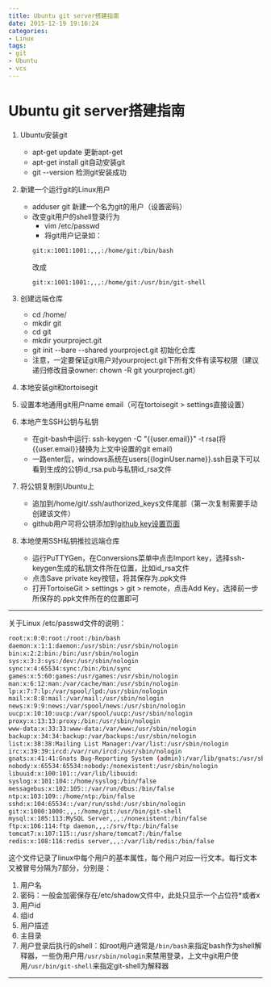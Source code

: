 ```yaml
---
title: Ubuntu git server搭建指南
date: 2015-12-19 19:16:24
categories: 
- Linux
tags:
- git
- Ubuntu
- vcs
---
```


# Ubuntu git server搭建指南

1. Ubuntu安装git
	* apt-get update	更新apt-get
	* apt-get install git自动安装git
	* git --version 检测git安装成功

2. 新建一个运行git的Linux用户
	* adduser git 新建一个名为git的用户（设置密码）
	* 改变git用户的shell登录行为
	    * vim /etc/passwd
	    * 将git用户记录如：
	    ```bash
	    git:x:1001:1001:,,,:/home/git:/bin/bash
	    ```
	    改成
	    ```bash
	    git:x:1001:1001:,,,:/home/git:/usr/bin/git-shell
	    ```

3. 创建远端仓库
	* cd /home/
	* mkdir git
	* cd git
	* mkdir yourproject.git
	* git init --bare --shared yourproject.git 初始化仓库
	* 注意，一定要保证git用户对yourproject.git下所有文件有读写权限（建议递归修改目录owner: chown -R git yourproject.git）

4. 本地安装git和tortoisegit

5. 设置本地通用git用户name email（可在tortoisegit > settings直接设置）

6. 本地产生SSH公钥与私钥

	* 在git-bash中运行: ssh-keygen -C "{{user.email}}" -t rsa(将{{user.email}}替换为上文中设置的git email)
	* 一路enter后，windows系统在users\{{loginUser.name}}\.ssh目录下可以看到生成的公钥id_rsa.pub与私钥id_rsa文件

7. 将公钥复制到Ubuntu上
	* 追加到/home/git/.ssh/authorized_keys文件尾部（第一次复制需要手动创建该文件）
	* github用户可将公钥添加到[github key设置页面](https://github.com/settings/keys)
	
8. 本地使用SSH私钥推拉远端仓库
	* 运行PuTTYGen，在Conversions菜单中点击Import key，选择ssh-keygen生成的私钥文件所在位置，比如id_rsa文件
	* 点击Save private key按钮，将其保存为.ppk文件
	* 打开TortoiseGit > settings > git > remote，点击Add Key，选择前一步所保存的.ppk文件所在的位置即可

---
   
关于Linux /etc/passwd文件的说明：

```bash
root:x:0:0:root:/root:/bin/bash
daemon:x:1:1:daemon:/usr/sbin:/usr/sbin/nologin
bin:x:2:2:bin:/bin:/usr/sbin/nologin
sys:x:3:3:sys:/dev:/usr/sbin/nologin
sync:x:4:65534:sync:/bin:/bin/sync
games:x:5:60:games:/usr/games:/usr/sbin/nologin
man:x:6:12:man:/var/cache/man:/usr/sbin/nologin
lp:x:7:7:lp:/var/spool/lpd:/usr/sbin/nologin
mail:x:8:8:mail:/var/mail:/usr/sbin/nologin
news:x:9:9:news:/var/spool/news:/usr/sbin/nologin
uucp:x:10:10:uucp:/var/spool/uucp:/usr/sbin/nologin
proxy:x:13:13:proxy:/bin:/usr/sbin/nologin
www-data:x:33:33:www-data:/var/www:/usr/sbin/nologin
backup:x:34:34:backup:/var/backups:/usr/sbin/nologin
list:x:38:38:Mailing List Manager:/var/list:/usr/sbin/nologin
irc:x:39:39:ircd:/var/run/ircd:/usr/sbin/nologin
gnats:x:41:41:Gnats Bug-Reporting System (admin):/var/lib/gnats:/usr/sbin/nologin
nobody:x:65534:65534:nobody:/nonexistent:/usr/sbin/nologin
libuuid:x:100:101::/var/lib/libuuid:
syslog:x:101:104::/home/syslog:/bin/false
messagebus:x:102:105::/var/run/dbus:/bin/false
ntp:x:103:109::/home/ntp:/bin/false
sshd:x:104:65534::/var/run/sshd:/usr/sbin/nologin
git:x:1000:1000:,,,:/home/git:/usr/bin/git-shell
mysql:x:105:113:MySQL Server,,,:/nonexistent:/bin/false
ftp:x:106:114:ftp daemon,,,:/srv/ftp:/bin/false
tomcat7:x:107:115::/usr/share/tomcat7:/bin/false
redis:x:108:116:redis server,,,:/var/lib/redis:/bin/false
```

这个文件记录了linux中每个用户的基本属性，每个用户对应一行文本。每行文本又被冒号分隔为7部分，分别是：
1. 用户名
2. 密码：一般会加密保存在/etc/shadow文件中，此处只显示一个占位符*或者x
3. 用户id
4. 组id
5. 用户描述
6. 主目录
7. 用户登录后执行的shell：如root用户通常是`/bin/bash`来指定bash作为shell解释器，一些伪用户用`/usr/sbin/nologin`来禁用登录，上文中git用户使用`/usr/bin/git-shell`来指定git-shell为解释器

---
